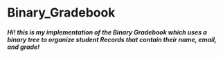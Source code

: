 # Binary_Gradebook

##### Hi! this is my implementation of the Binary Gradebook which uses a binary tree to organize student Records that contain their name, email, and grade!
